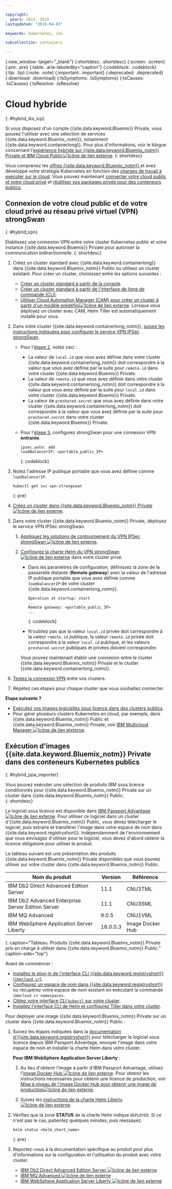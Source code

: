 ```yaml
---

copyright:
  years: 2014, 2019
lastupdated: "2019-04-03"

keywords: kubernetes, iks 

subcollection: containers

---
```


{:new_window: target="_blank"}
{:shortdesc: .shortdesc}
{:screen: .screen}
{:pre: .pre}
{:table: .aria-labeledby="caption"}
{:codeblock: .codeblock}
{:tip: .tip}
{:note: .note}
{:important: .important}
{:deprecated: .deprecated}
{:download: .download}
{:tsSymptoms: .tsSymptoms}
{:tsCauses: .tsCauses}
{:tsResolve: .tsResolve}


# Cloud hybride
{: #hybrid_iks_icp}

Si vous disposez d'un compte {{site.data.keyword.Bluemix}} Private, vous pouvez l'utiliser avec une sélection de services {{site.data.keyword.Bluemix_notm}}, notamment {{site.data.keyword.containerlong}}. Pour plus d'informations, voir le blogue concernant l'[expérience hybride sur {{site.data.keyword.Bluemix_notm}} Private et IBM Cloud Public![Icône de lien externe](../icons/launch-glyph.svg "Icône de lien externe")](http://ibm.biz/hybridJune2018).
{: shortdesc}

Vous comprenez les [offres {{site.data.keyword.Bluemix_notm}} ](/docs/containers?topic=containers-cs_ov#differentiation) et avez développé votre stratégie Kubernetes en fonction des [charges de travail à exécuter sur le cloud](/docs/containers?topic=containers-strategy#cloud_workloads). Vous pouvez maintenant [connecter votre cloud public et votre cloud privé](#hybrid_vpn) et [réutiliser vos packages privés pour des conteneurs publics](#hybrid_ppa_importer).

## Connexion de votre cloud public et de votre cloud privé au réseau privé virtuel (VPN) strongSwan
{: #hybrid_vpn}

Etablissez une connexion VPN entre votre cluster Kubernetes public et votre instance {{site.data.keyword.Bluemix}} Private pour autoriser la communication bidirectionnelle.
{: shortdesc}

1.  Créez un cluster standard avec {{site.data.keyword.containerlong}} dans {{site.data.keyword.Bluemix_notm}} Public ou utilisez un cluster existant. Pour créer un cluster, choisissez entre les options suivantes :
    - [Créer un cluster standard à partir de la console](/docs/containers?topic=containers-clusters#clusters_ui).
    - [Créer un cluster standard à partir de l'interface de ligne de commande (CLI)](/docs/containers?topic=containers-clusters#clusters_cli).
    - [Utiliser Cloud Automation Manager (CAM) pour créer un cluster à partir d'un modèle prédéfini![Icône de lien externe](../icons/launch-glyph.svg "Icône de lien externe")](https://www.ibm.com/support/knowledgecenter/SS2L37_2.1.0.3/cam_deploy_IKS.html). Lorsque vous déployez un cluster avec CAM, Helm Tiller est automatiquement installé pour vous.

2.  Dans votre cluster {{site.data.keyword.containerlong_notm}}, [suivez les instructions indiquées pour configurer le service VPN IPSec strongSwan](/docs/containers?topic=containers-vpn#vpn_configure).

    *  Pour l'[étape 2](/docs/containers?topic=containers-vpn#strongswan_2), notez ceci :

       * La valeur de `local.id` que vous avez définie dans votre cluster {{site.data.keyword.containerlong_notm}} doit correspondre à la valeur que vous avez définie par la suite pour `remote.id` dans votre cluster {{site.data.keyword.Bluemix}} Private.
       * La valeur de `remote.id` que vous avez définie dans votre cluster {{site.data.keyword.containerlong_notm}} doit correspondre à la valeur que vous avez définie par la suite pour `local.id` dans votre cluster {{site.data.keyword.Bluemix}} Private.
       * La valeur de `preshared.secret` que vous avez définie dans votre cluster {{site.data.keyword.containerlong_notm}} doit correspondre à la valeur que vous avez définie par la suite pour `preshared.secret` dans votre cluster {{site.data.keyword.Bluemix}} Private.

    *  Pour l'[étape 3](/docs/containers?topic=containers-vpn#strongswan_3), configurez strongSwan pour une connexion VPN **entrante**.

       ```
       ipsec.auto: add
       loadBalancerIP: <portable_public_IP>
       ```
       {: codeblock}

3.  Notez l'adresse IP publique portable que vous avez définie comme `loadbalancerIP`.

    ```
    kubectl get svc vpn-strongswan
    ```
    {: pre}

4.  [Créez un cluster dans {{site.data.keyword.Bluemix_notm}} Private![Icône de lien externe](../icons/launch-glyph.svg "Icône de lien externe")](https://www.ibm.com/support/knowledgecenter/SSBS6K_2.1.0.3/installing/installing.html).

5.  Dans votre cluster {{site.data.keyword.Bluemix_notm}} Private, déployez le service VPN IPSec strongSwan.

    1.  [Appliquez les solutions de contournement du VPN IPSec strongSwan ![Icône de lien externe](../icons/launch-glyph.svg "Icône de lien externe")](https://www.ibm.com/support/knowledgecenter/SS2L37_2.1.0.3/cam_strongswan.html).

    2.  [Configurez la charte Helm du VPN strongSwan ![Icône de lien externe](../icons/launch-glyph.svg "Icône de lien externe")](https://www.ibm.com/support/knowledgecenter/SSBS6K_2.1.0.3/app_center/create_release.html) dans votre cluster privé.

        *  Dans les paramètres de configuration, définissez la zone de la passerelle distante (**Remote gateway**) avec la valeur de l'adresse IP publique portable que vous avez définie comme `loadbalancerIP` de votre cluster {{site.data.keyword.containerlong_notm}}.

           ```
           Operation at startup: start
           ...
           Remote gateway: <portable_public_IP>
           ...
           ```
           {: codeblock}

        *  N'oubliez pas que la valeur `local.id` privée doit correspondre à la valeur `remote.id` publique, la valeur `remote.id` privée doit correspondre à la valeur `local.id` publique, et les valeurs `preshared.secret` publiques et privées doivent correspondre.

        Vous pouvez maintenant établir une connexion entre le cluster {{site.data.keyword.Bluemix_notm}} Private et le cluster {{site.data.keyword.containerlong_notm}}.

7.  [Testez la connexion VPN](/docs/containers?topic=containers-vpn#vpn_test) entre vos clusters.

8.  Répétez ces étapes pour chaque cluster que vous souhaitez connecter.

**Etape suivante ?**

*   [Exécutez vos images logicielles sous licence dans des clusters publics](#hybrid_ppa_importer).
*   Pour gérer plusieurs clusters Kubernetes en cloud, par exemple, dans {{site.data.keyword.Bluemix_notm}} Public et {{site.data.keyword.Bluemix_notm}} Private, voir [IBM Multicloud Manager ![Icône de lien etxterne](../icons/launch-glyph.svg "Icône de lien externe")](https://www.ibm.com/support/knowledgecenter/en/SSBS6K_3.1.0/mcm/getting_started/introduction.html).


## Exécution d'images {{site.data.keyword.Bluemix_notm}} Private dans des conteneurs Kubernetes publics
{: #hybrid_ppa_importer}

Vous pouvez exécuter une sélection de produits IBM sous licence conditionnés pour {{site.data.keyword.Bluemix_notm}} Private sur un cluster dans {{site.data.keyword.Bluemix_notm}} Public.  
{: shortdesc}

Le logiciel sous licence est disponible dans [IBM Passport Advantage ![Icône de lien externe](../icons/launch-glyph.svg "Icône de lien externe")](https://www-01.ibm.com/software/passportadvantage/index.html). Pour utiliser ce logiciel dans un cluster d'{{site.data.keyword.Bluemix_notm}} Public, vous devez télécharger le logiciel, puis extraire et transférer l'image dans votre espace de nom dans {{site.data.keyword.registryshort}}. Indépendamment de l'environnement que vous envisagez d'utiliser pour le logiciel, vous devez d'abord obtenir la licence obligatoire pour utiliser le produit.

Le tableau suivant est une présentation des produits {{site.data.keyword.Bluemix_notm}} Private disponibles que vous pouvez utiliser sur votre cluster dans {{site.data.keyword.Bluemix_notm}} Public.

| Nom du produit | Version | Référence |
| --- | --- | --- |
| IBM Db2 Direct Advanced Edition Server | 11.1 | CNU3TML |
| IBM Db2 Advanced Enterprise Server Edition Server | 11.1 | CNU3SML |
| IBM MQ Advanced | 9.0.5 | CNU1VML |
| IBM WebSphere Application Server Liberty | 16.0.0.3 | Image Docker Hub |
{: caption="Tableau. Produits {{site.data.keyword.Bluemix_notm}} Private pris en charge à utiliser dans {{site.data.keyword.Bluemix_notm}} Public." caption-side="top"}

Avant de commencer :
- [Installez le plug-in de l'interface CLI {{site.data.keyword.registryshort}} (`ibmcloud cr`)](/docs/services/Registry?topic=registry-registry_setup_cli_namespace#cli_namespace_registry_cli_install).
- [Configurez un espace de nom dans {{site.data.keyword.registryshort}}](/docs/services/Registry?topic=registry-registry_setup_cli_namespace#registry_namespace_setup) ou récupérez votre espace de nom existant en exécutant la commande `ibmcloud cr namespaces`.
- [Ciblez votre interface CLI `kubectl` sur votre cluster](/docs/containers?topic=containers-cs_cli_install#cs_cli_configure).
- [Installez l'interface CLI de Helm et configurez Tiller dans votre cluster](/docs/containers?topic=containers-helm#public_helm_install).

Pour déployer une image {{site.data.keyword.Bluemix_notm}} Private sur un cluster dans {{site.data.keyword.Bluemix_notm}} Public :

1.  Suivez les étapes indiquées dans la [documentation d'{{site.data.keyword.registryshort}}](/docs/services/Registry?topic=registry-ts_index#ts_ppa) pour télécharger le logiciel sous licence depuis IBM Passport Advantage, envoyer l'image dans votre espace de nom et installer la charte Helm dans votre cluster.

    **Pour IBM WebSphere Application Server Liberty** :

    1.  Au lieu d'obtenir l'image à partir d'IBM Passport Advantage, utilisez l'[image Docker Hub ![Icône de lien externe](../icons/launch-glyph.svg "Icône de lien externe")](https://hub.docker.com/_/websphere-liberty/). Pour obtenir les instructions nécessaires pour obtenir une licence de production, voir [Mise à niveau de l'image Docker Hub pour obtenir une image de production![Icône de lien externe](../icons/launch-glyph.svg "Icône de lien externe")](https://github.com/WASdev/ci.docker/tree/master/ga/production-upgrade).

    2.  Suivez les [instructions de la charte Helm Liberty![Icône de lien externe](../icons/launch-glyph.svg "Icône de lien externe")](https://www.ibm.com/support/knowledgecenter/en/SSEQTP_liberty/com.ibm.websphere.wlp.doc/ae/rwlp_icp_helm.html).

2.  Vérifiez que la zone **STATUS** de la charte Helm indique `DEPLOYED`. Si ce n'est pas le cas, patientez quelques minutes, puis réessayez.
    ```
    helm status <helm_chart_name>
    ```
    {: pre}

3.  Reportez-vous à la documentation spécifique au produit pour plus d'informations sur la configuration et l'utilisation du produit avec votre cluster.

    - [IBM Db2 Direct Advanced Edition Server ![Icône de lien externe](../icons/launch-glyph.svg "Icône de lien externe")](https://www.ibm.com/support/knowledgecenter/en/SSEPGG_11.1.0/com.ibm.db2.luw.licensing.doc/doc/c0070181.html)
    - [IBM MQ Advanced ![Icône de lien externe](../icons/launch-glyph.svg "Icône de lien externe")](https://www.ibm.com/support/knowledgecenter/en/SSFKSJ_9.0.0/com.ibm.mq.helphome.v90.doc/WelcomePagev9r0.html)
    - [IBM WebSphere Application Server Liberty ![Icône de lien externe](../icons/launch-glyph.svg "Icône de lien externe")](https://www.ibm.com/support/knowledgecenter/en/SSEQTP_liberty/as_ditamaps/was900_welcome_liberty.html)
